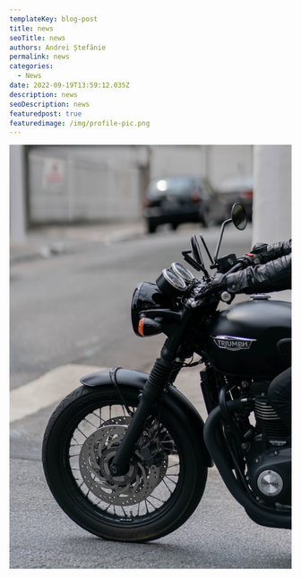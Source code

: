 ```yaml
---
templateKey: blog-post
title: news
seoTitle: news
authors: Andrei Ștefănie
permalink: news
categories:
  - News
date: 2022-09-19T13:59:12.035Z
description: news
seoDescription: news
featuredpost: true
featuredimage: /img/profile-pic.png
---
```

<img src="/img/zz.jpeg" alt="" title="" class="shadows"/>